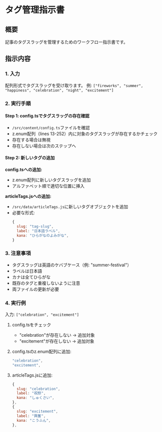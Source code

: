 # タグ管理指示書

## 概要
記事のタグスラッグを管理するためのワークフロー指示書です。

## 指示内容

### 1. 入力
配列形式でタグスラッグを受け取ります。
例: `["fireworks", "summer", "happiness", "celebration", "night", "excitement"]`

### 2. 実行手順

#### Step 1: config.tsでタグスラッグの存在確認
- `/src/content/config.ts`ファイルを確認
- z.enum配列（lines 13-252）内に対象のタグスラッグが存在するかチェック
- 存在する場合は無視
- 存在しない場合は次のステップへ

#### Step 2: 新しいタグの追加
**config.tsへの追加:**
- z.enum配列に新しいタグスラッグを追加
- アルファベット順で適切な位置に挿入

**articleTags.jsへの追加:**
- `/src/data/articleTags.js`に新しいタグオブジェクトを追加
- 必要な形式:
  ```javascript
  {
    slug: "tag-slug",
    label: "日本語ラベル",
    kana: "ひらがなのよみがな",
  }
  ```

### 3. 注意事項
- タグスラッグは英語のケバブケース（例: "summer-festival"）
- ラベルは日本語
- カナは全てひらがな
- 既存のタグと重複しないように注意
- 両ファイルの更新が必要

### 4. 実行例
入力: `["celebration", "excitement"]`

1. config.tsをチェック
   - "celebration"が存在しない → 追加対象
   - "excitement"が存在しない → 追加対象

2. config.tsのz.enum配列に追加:
   ```typescript
   "celebration",
   "excitement",
   ```

3. articleTags.jsに追加:
   ```javascript
   {
     slug: "celebration",
     label: "祝祭",
     kana: "しゅくさい",
   },
   {
     slug: "excitement",
     label: "興奮",
     kana: "こうふん",
   },
   ```